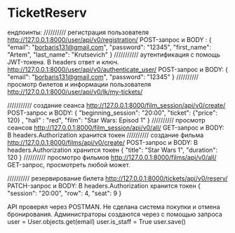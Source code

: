 # TicketReserv
ендпоинты:
//////////
регистрация пользователя
http://127.0.0.1:8000/user/api/v0/registration/ 
POST-запрос и BODY :
{
	"email": "borbaris131@gmail.com", 
	"password": "12345",
	"first_name": "Artem",
	"last_name": "Krutsevich"
}
///////////
аутентификация с помощь JWT-токена. В headers ответ и ключ.
http://127.0.0.1:8000/user/api/v0/authenticate_user/
POST-запрос и BODY:
{
	"email": "borbaris131@gmail.com",
	"password": "12345"
}
//////////
просмотр билетов и информации пользователя
http://127.0.0.1:8000/user/api/v0/lk/my-tickets/

///////////
создание сеанса
http://127.0.0.1:8000/film_session/api/v0/create/
POST-запрос и BODY:
{
	"beginning_session": "20:00",
	"ticket":
		{"price": 120}
		,
	"hall" : "red",
	"film": "Star Wars: Episod 1"
}
//////////
просмотр сеансов
http://127.0.0.1:8000/film_session/api/v0/all/
GET-запрос и BODY:
В headers.Authorization хранится токен
//////////
создание фильма
http://127.0.0.1:8000/films/api/v0/create/
POST-запрос и BODY:
В headers.Authorization хранится токен
{
 "title": "Star Wars 1",
 "duration": 120
}
//////////
просмотро фильмов
http://127.0.0.1:8000/films/api/v0/all/
GET-запрос, просмотреть любой может.

//////////
резервирование билета 
http://127.0.0.1:8000/tickets/api/v0/reserv/
PATCH-запрос и BODY:
В headers.Authorization хранится токен
{
	"session": "20:00",
	"row": 4,
	"seat": 9
}

API проверял через POSTMAN. Не сделана система покупки и отмена бронирования.
Администраторы создаются через c помощью запроса
user = User.objects.get(email)
user.is_staff = True
user.save()